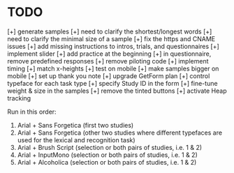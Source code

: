 
# TODO

[+] generate samples
[+] need to clarify the shortest/longest words
[+] need to clarify the minimal size of a sample
[+] fix the https and CNAME issues
[+] add missing instructions to intros, trials, and questionnaires
[+] implement slider
[+] add practice at the beginning
[+] in questionnaire, remove predefined responses
[+] remove piloting code
[+] implement timing
[+] match x-heights
[+] test on mobile
[+] make samples bigger on mobile
[+] set up thank you note
[+] upgrade GetForm plan
[+] control typeface for each task type
[+] specify Study ID in the form
[+] fine-tune weight & size in the samples
[+] remove the tinted buttons
[+] activate Heap tracking

Run in this order:
1. Arial + Sans Forgetica (first two studies)
2. Arial + Sans Forgetica (other two studies where different typefaces are used for the lexical and recognition task)
3. Arial + Brush Script (selection or both pairs of studies, i.e. 1 & 2)
4. Arial + InputMono (selection or both pairs of studies, i.e. 1 & 2)
5. Arial + Alcoholica (selection or both pairs of studies, i.e. 1 & 2)
